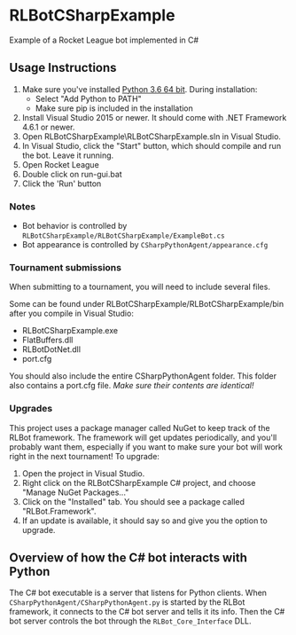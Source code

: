 # RLBotCSharpExample

Example of a Rocket League bot implemented in C#

## Usage Instructions

1. Make sure you've installed [Python 3.6 64 bit](https://www.python.org/ftp/python/3.6.5/python-3.6.5-amd64.exe). During installation:
   - Select "Add Python to PATH"
   - Make sure pip is included in the installation
2. Install Visual Studio 2015 or newer. It should come with .NET Framework 4.6.1 or newer.
3. Open RLBotCSharpExample\RLBotCSharpExample.sln in Visual Studio.
4. In Visual Studio, click the "Start" button, which should compile and run the bot. Leave it running.
5. Open Rocket League
6. Double click on run-gui.bat
7. Click the 'Run' button

### Notes

- Bot behavior is controlled by `RLBotCSharpExample/RLBotCSharpExample/ExampleBot.cs`
- Bot appearance is controlled by `CSharpPythonAgent/appearance.cfg`

### Tournament submissions

When submitting to a tournament, you will need to include several files. 

Some can be found under RLBotCSharpExample/RLBotCSharpExample/bin after you compile in Visual Studio:
- RLBotCSharpExample.exe
- FlatBuffers.dll
- RLBotDotNet.dll
- port.cfg

You should also include the entire CSharpPythonAgent folder. This folder also contains a port.cfg file. *Make sure their contents are identical!*

### Upgrades

This project uses a package manager called NuGet to keep track of the RLBot framework.
The framework will get updates periodically, and you'll probably want them, especially if you want to make sure
your bot will work right in the next tournament! To upgrade:

1. Open the project in Visual Studio.
2. Right click on the RLBotCSharpExample C# project, and choose "Manage NuGet Packages..."
3. Click on the "Installed" tab. You should see a package called "RLBot.Framework".
4. If an update is available, it should say so and give you the option to upgrade.


## Overview of how the C# bot interacts with Python

The C# bot executable is a server that listens for Python clients.
When `CSharpPythonAgent/CSharpPythonAgent.py` is started by the RLBot framework, it connects to the C# bot server and tells it its info.
Then the C# bot server controls the bot through the `RLBot_Core_Interface` DLL.